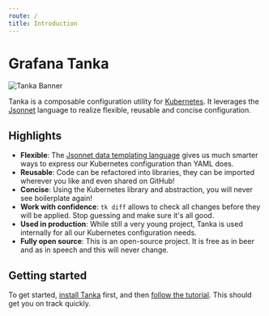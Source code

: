 ```yaml
---
route: /
title: Introduction
---
```


# Grafana Tanka

![Tanka Banner](docs/img/banner.png)

Tanka is a composable configuration utility for [Kubernetes](https://kubernetes.io/). It
leverages the [Jsonnet](https://jsonnet.org) language to realize flexible, reusable and
concise configuration.

## Highlights

- **Flexible**: The [Jsonnet data templating language](https://jsonnet.org)
  gives us much smarter ways to express our Kubernetes configuration than YAML
  does.
- **Reusable**: Code can be refactored into libraries, they can be imported
  wherever you like and even shared on GitHub!
- **Concise**: Using the Kubernetes library and abstraction, you will never see boilerplate again!
- **Work with confidence**: `tk diff` allows to check all changes before they
  will be applied. Stop guessing and make sure it's all good.
- **Used in production**: While still a very young project, Tanka is used
  internally for all our Kubernetes configuration needs.
- **Fully open source**: This is an open-source project. It is free as in beer and as in speech and this will never change.

## Getting started

To get started, [install Tanka](/install) first, and then
[follow the tutorial](/tutorial/overview). This should get you
on track quickly.
